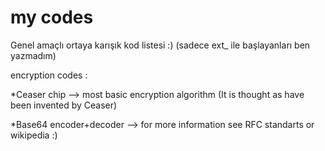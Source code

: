 # my codes
Genel amaçlı ortaya karışık kod listesi :) 
(sadece ext_ ile başlayanları ben yazmadım)

encryption codes :

*Ceaser chip --> most basic encryption algorithm (It is thought as have been invented by Ceaser)

*Base64 encoder+decoder  --> for more information see RFC standarts or wikipedia :)

